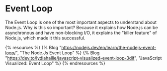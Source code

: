 # Event Loop

The Event Loop is one of the most important aspects to understand about Node.js. Why is this so important? Because it explains how Node.js can be asynchronous and have non-blocking I/O, it explains the "killer feature" of Node.js, which made it this successful.

{% resources %}
  {% Blog "https://nodejs.dev/en/learn/the-nodejs-event-loop/", "The Node.Js Event Loop" %}
  {% Blog "https://dev.to/lydiahallie/javascript-visualized-event-loop-3dif", "JavaScript Visualized: Event Loop" %}
{% endresources %}
